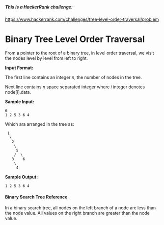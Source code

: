 ##### This is a HackerRank challenge:
https://www.hackerrank.com/challenges/tree-level-order-traversal/problem

# Binary Tree Level Order Traversal
From a pointer to the root of a binary tree, in level order traversal, 
we visit the nodes level by level from left to right.


**Input Format:**

The first line contains an integer _n_, the number of nodes in the tree.
 
Next line contains _n_ space separated integer where _i_ integer denotes node[i].data.


**Sample Input:**

    6
    1 2 5 3 6 4

Which ara arranged in the tree as:

     1
      \
       2
        \
         5
        /  \
       3    6
        \
         4 

**Sample Output:**

    1 2 5 3 6 4


#### Binary Search Tree Reference 
In a binary search tree, all nodes on the left branch of a node are less than the node value. 
All values on the right branch are greater than the node value.